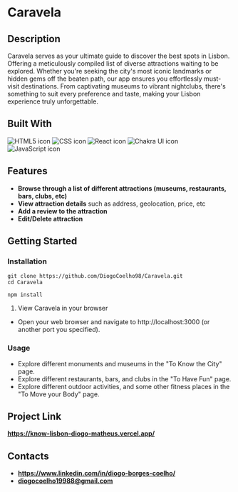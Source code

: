 # Caravela

## Description
Caravela serves as your ultimate guide to discover the best spots in Lisbon. Offering a meticulously compiled list of diverse attractions waiting to be explored. Whether you're seeking the city's most iconic landmarks or hidden gems off the beaten path, our app ensures you effortlessly must-visit destinations. From captivating museums to vibrant nightclubs, there's something to suit every preference and taste, making your Lisbon experience truly unforgettable.
 
## Built With 
<img src="https://img.shields.io/badge/HTML5-E34F26?style=for-the-badge&logo=html5&logoColor=white" alt="HTML5 icon" />
<img src="https://img.shields.io/badge/CSS-1572B6?style=for-the-badge&logo=css3&logoColor=white" alt="CSS icon" />
<img src="https://img.shields.io/badge/React-61DAFB?style=for-the-badge&logo=react&logoColor=white" alt="React icon" />
<img src="https://img.shields.io/badge/Chakra_UI-319795?style=for-the-badge&logo=chakra-ui&logoColor=white" alt="Chakra UI icon" />
<img src="https://img.shields.io/badge/JavaScript-F7DF1E?style=for-the-badge&logo=javascript&logoColor=black" alt="JavaScript icon" />

## Features
- **Browse through a list of different attractions (museums, restaurants, bars, clubs, etc)**
- **View attraction details** such as address, geolocation, price, etc
- **Add a review to the attraction**
- **Edit/Delete attraction**

## Getting Started
### Installation
```
git clone https://github.com/DiogoCoelho98/Caravela.git
cd Caravela
```
```
npm install
```
1. View Caravela in your browser
- Open your web browser and navigate to http://localhost:3000 (or another port you specified).
### Usage
- Explore different monuments and museums in the "To Know the City" page.
- Explore different restaurants, bars, and clubs in the "To Have Fun" page.
- Explore different outdoor activities, and some other fitness places in the "To Move your Body" page.

## Project Link
**https://know-lisbon-diogo-matheus.vercel.app/**

## Contacts
- **https://www.linkedin.com/in/diogo-borges-coelho/**
- **diogocoelho19988@gmail.com**



